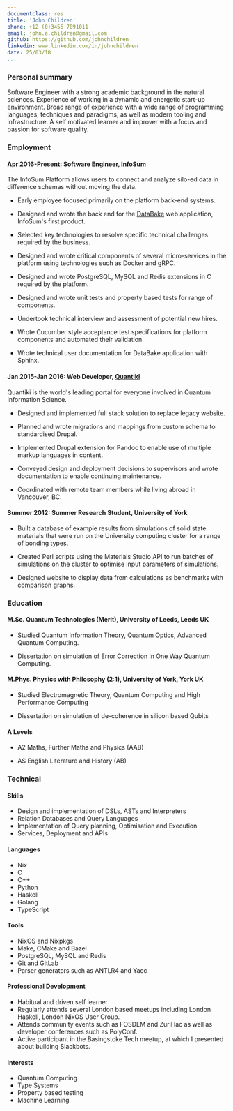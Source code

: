 ```yaml
---
documentclass: res
title: 'John Children'
phone: +12 (0)3456 7891011
email: john.a.children@gmail.com
github: https://github.com/johnchildren
linkedin: www.linkedin.com/in/johnchildren
date: 25/03/18
...
```



### Personal summary

Software Engineer with a strong academic background in the natural sciences. Experience of working in a dynamic and energetic start-up environment. Broad range of experience with a wide range of programming languages, techniques and paradigms; as well as modern tooling and infrastructure. A self motivated learner and improver with a focus and passion for software quality.

### Employment

#### Apr 2016-Present: Software Engineer, [InfoSum](https://www.infosum.com)

The InfoSum Platform allows users to connect and analyze silo-ed data in difference schemas without moving the data.

- Early employee focused primarily on the platform back-end systems.

- Designed and wrote the back end for the [DataBake](https://www.databake.io) web application, InfoSum's first product.

- Selected key technologies to resolve specific technical challenges required by the business.

- Designed and wrote critical components of several micro-services in the platform using technologies such as Docker and gRPC.

- Designed and wrote PostgreSQL, MySQL and Redis extensions in C required by the platform.

- Designed and wrote unit tests and property based tests for range of components.

- Undertook technical interview and assessment of potential new hires.

- Wrote Cucumber style acceptance test specifications for platform components and automated their validation.

- Wrote technical user documentation for DataBake application with Sphinx. 

#### Jan 2015-Jan 2016: Web Developer, [Quantiki](https://www.quantiki.org)

Quantiki is the world's leading portal for everyone involved in Quantum Information Science.

- Designed and implemented full stack solution to replace legacy website.

- Planned and wrote migrations and mappings from custom schema to standardised Drupal.

- Implemented Drupal extension for Pandoc to enable use of multiple markup languages in content.

- Conveyed design and deployment decisions to supervisors and wrote documentation to enable continuing maintenance.

- Coordinated with remote team members while living abroad in Vancouver, BC.

#### Summer 2012: Summer Research Student, University of York

- Built a database of example results from simulations of solid state materials that were run on the University computing cluster for a range of bonding types.

- Created Perl scripts using the Materials Studio API to run batches of simulations on the cluster to optimise input parameters of simulations.

- Designed website to display data from calculations as benchmarks with comparison graphs.


### Education

#### M.Sc.    Quantum Technologies (Merit), University of Leeds, Leeds UK

- Studied Quantum Information Theory, Quantum Optics, Advanced Quantum Computing.

- Dissertation on simulation of Error Correction in One Way Quantum Computing.

#### M.Phys.  Physics with Philosophy (2:1), University of York, York UK

- Studied Electromagnetic Theory, Quantum Computing and High Performance Computing

- Dissertation on simulation of de-coherence in silicon based Qubits

#### A Levels

- A2 Maths, Further Maths and Physics (AAB)

- AS English Literature and History (AB)

### Technical

#### Skills

- Design and implementation of DSLs, ASTs and Interpreters
- Relation Databases and Query Languages
- Implementation of Query planning, Optimisation and Execution
- Services, Deployment and APIs

#### Languages

- Nix
- C
- C++
- Python
- Haskell
- Golang
- TypeScript

#### Tools

- NixOS and Nixpkgs
- Make, CMake and Bazel
- PostgreSQL, MySQL and Redis
- Git and GitLab
- Parser generators such as ANTLR4 and Yacc

#### Professional Development

- Habitual and driven self learner
- Regularly attends several London based meetups including London Haskell, London NixOS User Group.
- Attends community events such as FOSDEM and ZuriHac as well as developer conferences such as PolyConf.
- Active participant in the Basingstoke Tech meetup, at which I presented about building Slackbots.

#### Interests

- Quantum Computing
- Type Systems
- Property based testing
- Machine Learning
